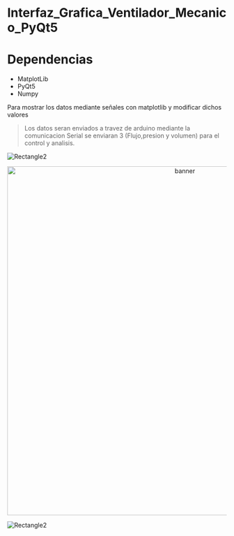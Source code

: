 # Interfaz_Grafica_Ventilador_Mecanico_PyQt5
# Dependencias 
- MatplotLib
- PyQt5
- Numpy

Para mostrar los datos mediante señales con matplotlib y modificar dichos valores 

> Los datos seran enviados a travez de arduino mediante la comunicacion Serial se enviaran 3 (Flujo,presion y volumen) para el control y analisis.

![Rectangle2](https://user-images.githubusercontent.com/35740463/114885390-36033080-9dcc-11eb-9003-29e472e3c8ff.jpg)
<p align ="center">
   <img src="https://res.cloudinary.com/pythonid/image/upload/v1625234003/0eedeea5-51ec-44cc-8f24-5989b75d813e_psil8z.jpg" alt="banner" width="800"><br/>
</p>

![Rectangle2](https://user-images.githubusercontent.com/35740463/114885390-36033080-9dcc-11eb-9003-29e472e3c8ff.jpg)

